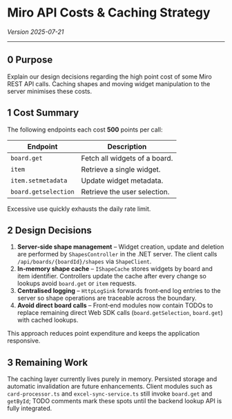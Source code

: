 # Miro API Costs & Caching Strategy

_Version 2025-07-21_

---

## 0 Purpose

Explain our design decisions regarding the high point cost of some Miro REST API calls. Caching shapes and moving widget manipulation to the server minimises these costs.

## 1 Cost Summary

The following endpoints each cost **500** points per call:

| Endpoint | Description |
| -------- | ----------- |
| `board.get` | Fetch all widgets of a board. |
| `item` | Retrieve a single widget. |
| `item.setmetadata` | Update widget metadata. |
| `board.getselection` | Retrieve the user selection. |

Excessive use quickly exhausts the daily rate limit.

## 2 Design Decisions

1. **Server‑side shape management** – Widget creation, update and deletion are performed by `ShapesController` in the .NET server. The client calls `/api/boards/{boardId}/shapes` via `ShapeClient`.
2. **In‑memory shape cache** – `IShapeCache` stores widgets by board and item identifier. Controllers update the cache after every change so lookups avoid `board.get` or `item` requests.
3. **Centralised logging** – `HttpLogSink` forwards front‑end log entries to the server so shape operations are traceable across the boundary.
4. **Avoid direct board calls** – Front‑end modules now contain TODOs to replace remaining direct Web SDK calls (`board.getSelection`, `board.get`) with cached lookups.

This approach reduces point expenditure and keeps the application responsive.

## 3 Remaining Work

The caching layer currently lives purely in memory. Persisted storage and
automatic invalidation are future enhancements. Client modules such as
`card-processor.ts` and `excel-sync-service.ts` still invoke `board.get` and
`getById`; TODO comments mark these spots until the backend lookup API is fully
integrated.
